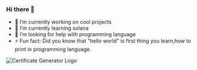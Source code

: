 ### Hi there 👋

- 🔭 I’m currently working on cool projects
- 🌱 I’m currently learning solana
- 🤔 I’m looking for help with programming language
- ⚡ Fun fact: Did you know that "hello world" is first thing you learn,how to print in programming language.



![Certificate Generator Logo](https://www.google.com/url?sa=i&url=https%3A%2F%2Fwww.behance.net%2Fgallery%2F57515093%2FERROR-glitch-effect-GIF&psig=AOvVaw2VUaMYrpctIW1gzQg4MvAO&ust=1708598116338000&source=images&cd=vfe&opi=89978449&ved=0CBIQjRxqFwoTCKCxho-evIQDFQAAAAAdAAAAABAE
)
